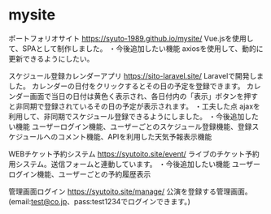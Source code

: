 # mysite
ポートフォリオサイト
https://syuto-1989.github.io/mysite/
Vue.jsを使用して、SPAとして制作しました。
・今後追加したい機能
axiosを使用して、動的に更新できるようにしたい。

スケジュール登録カレンダーアプリ
https://sito-laravel.site/
Laravelで開発しました。
カレンダーの日付をクリックするとその日の予定を登録できます。
カレンダー画面で当日の日付は黄色く表示され、各日付内の「表示」ボタンを押すと非同期で登録されているその日の予定が表示されます。
・工夫した点
ajaxを利用して、非同期でスケジュール登録できるようにしました。
・今後追加したい機能
ユーザーログイン機能、ユーザーごとのスケジュール登録機能、登録スケジュールへのコメント機能、APIを利用した天気予報表示機能

WEBチケット予約システム
https://syutoito.site/event/
ライブのチケット予約用システム。送信フォームと連動しています。
・今後追加したい機能
ユーザーログイン機能、ユーザーごとの予約履歴表示

管理画面ログイン
https://syutoito.site/manage/
公演を登録する管理画面。(email:test@co.jp、pass:test1234でログインできます。)
